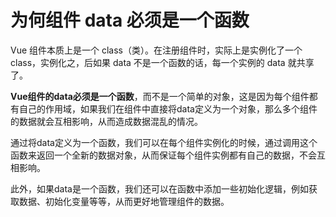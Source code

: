 # 为何组件 data 必须是一个函数

Vue 组件本质上是一个 class（类）。在注册组件时，实际上是实例化了一个 class，实例化之，后如果 data 不是一个函数的话，每一个实例的 data 就共享了。

**Vue组件的data必须是一个函数**，而不是一个简单的对象，这是因为每个组件都有自己的作用域，如果我们在组件中直接将data定义为一个对象，那么多个组件的数据就会互相影响，从而造成数据混乱的情况。

通过将data定义为一个函数，我们可以在每个组件实例化的时候，通过调用这个函数来返回一个全新的数据对象，从而保证每个组件实例都有自己的数据，不会互相影响。

此外，如果data是一个函数，我们还可以在函数中添加一些初始化逻辑，例如获取数据、初始化变量等等，从而更好地管理组件的数据。
